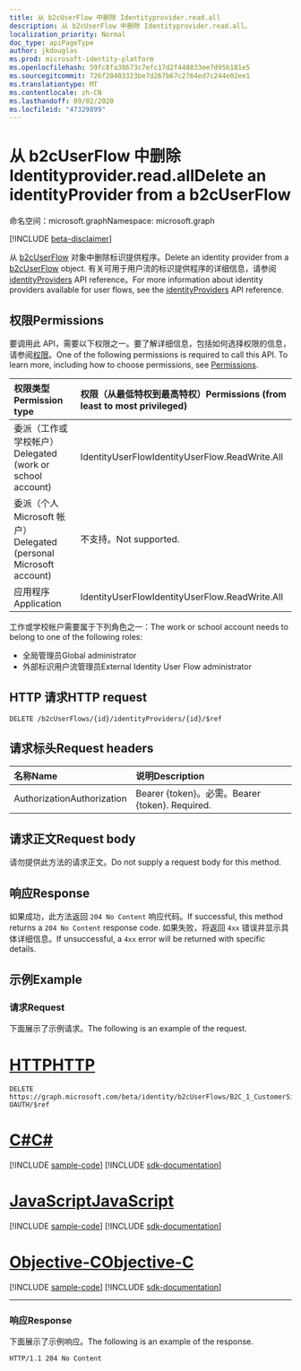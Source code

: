 ```yaml
---
title: 从 b2cUserFlow 中删除 Identityprovider.read.all
description: 从 b2cUserFlow 中删除 Identityprovider.read.all。
localization_priority: Normal
doc_type: apiPageType
author: jkdouglas
ms.prod: microsoft-identity-platform
ms.openlocfilehash: 59fc8fa38673c7efc17d2f448833ee7d95b181e5
ms.sourcegitcommit: 726f20403323be7d267b67c2764ed7c244e02ee1
ms.translationtype: MT
ms.contentlocale: zh-CN
ms.lasthandoff: 09/02/2020
ms.locfileid: "47329899"
---
```

# <a name="delete-an-identityprovider-from-a-b2cuserflow"></a><span data-ttu-id="4d207-103">从 b2cUserFlow 中删除 Identityprovider.read.all</span><span class="sxs-lookup"><span data-stu-id="4d207-103">Delete an identityProvider from a b2cUserFlow</span></span>

<span data-ttu-id="4d207-104">命名空间：microsoft.graph</span><span class="sxs-lookup"><span data-stu-id="4d207-104">Namespace: microsoft.graph</span></span>

[!INCLUDE [beta-disclaimer](../../includes/beta-disclaimer.md)]

<span data-ttu-id="4d207-105">从 [b2cUserFlow](../resources/b2cuserflows.md) 对象中删除标识提供程序。</span><span class="sxs-lookup"><span data-stu-id="4d207-105">Delete an identity provider from a [b2cUserFlow](../resources/b2cuserflows.md) object.</span></span> <span data-ttu-id="4d207-106">有关可用于用户流的标识提供程序的详细信息，请参阅 [identityProviders](../resources/identityprovider.md) API reference。</span><span class="sxs-lookup"><span data-stu-id="4d207-106">For more information about identity providers available for user flows, see the [identityProviders](../resources/identityprovider.md) API reference.</span></span>

## <a name="permissions"></a><span data-ttu-id="4d207-107">权限</span><span class="sxs-lookup"><span data-stu-id="4d207-107">Permissions</span></span>

<span data-ttu-id="4d207-p102">要调用此 API，需要以下权限之一。要了解详细信息，包括如何选择权限的信息，请参阅[权限](/graph/permissions-reference)。</span><span class="sxs-lookup"><span data-stu-id="4d207-p102">One of the following permissions is required to call this API. To learn more, including how to choose permissions, see [Permissions](/graph/permissions-reference).</span></span>

|<span data-ttu-id="4d207-110">权限类型</span><span class="sxs-lookup"><span data-stu-id="4d207-110">Permission type</span></span>      | <span data-ttu-id="4d207-111">权限（从最低特权到最高特权）</span><span class="sxs-lookup"><span data-stu-id="4d207-111">Permissions (from least to most privileged)</span></span>              |
|:--------------------|:---------------------------------------------------------|
|<span data-ttu-id="4d207-112">委派（工作或学校帐户）</span><span class="sxs-lookup"><span data-stu-id="4d207-112">Delegated (work or school account)</span></span>|<span data-ttu-id="4d207-113">IdentityUserFlow</span><span class="sxs-lookup"><span data-stu-id="4d207-113">IdentityUserFlow.ReadWrite.All</span></span>|
|<span data-ttu-id="4d207-114">委派（个人 Microsoft 帐户）</span><span class="sxs-lookup"><span data-stu-id="4d207-114">Delegated (personal Microsoft account)</span></span>| <span data-ttu-id="4d207-115">不支持。</span><span class="sxs-lookup"><span data-stu-id="4d207-115">Not supported.</span></span>|
|<span data-ttu-id="4d207-116">应用程序</span><span class="sxs-lookup"><span data-stu-id="4d207-116">Application</span></span>| <span data-ttu-id="4d207-117">IdentityUserFlow</span><span class="sxs-lookup"><span data-stu-id="4d207-117">IdentityUserFlow.ReadWrite.All</span></span>|

<span data-ttu-id="4d207-118">工作或学校帐户需要属于下列角色之一：</span><span class="sxs-lookup"><span data-stu-id="4d207-118">The work or school account needs to belong to one of the following roles:</span></span>

* <span data-ttu-id="4d207-119">全局管理员</span><span class="sxs-lookup"><span data-stu-id="4d207-119">Global administrator</span></span>
* <span data-ttu-id="4d207-120">外部标识用户流管理员</span><span class="sxs-lookup"><span data-stu-id="4d207-120">External Identity User Flow administrator</span></span>

## <a name="http-request"></a><span data-ttu-id="4d207-121">HTTP 请求</span><span class="sxs-lookup"><span data-stu-id="4d207-121">HTTP request</span></span>

<!-- { "blockType": "ignored" } -->

```http
DELETE /b2cUserFlows/{id}/identityProviders/{id}/$ref
```

## <a name="request-headers"></a><span data-ttu-id="4d207-122">请求标头</span><span class="sxs-lookup"><span data-stu-id="4d207-122">Request headers</span></span>

|<span data-ttu-id="4d207-123">名称</span><span class="sxs-lookup"><span data-stu-id="4d207-123">Name</span></span>|<span data-ttu-id="4d207-124">说明</span><span class="sxs-lookup"><span data-stu-id="4d207-124">Description</span></span>|
|:---------------|:----------|
|<span data-ttu-id="4d207-125">Authorization</span><span class="sxs-lookup"><span data-stu-id="4d207-125">Authorization</span></span>|<span data-ttu-id="4d207-p103">Bearer {token}。必需。</span><span class="sxs-lookup"><span data-stu-id="4d207-p103">Bearer {token}. Required.</span></span>|

## <a name="request-body"></a><span data-ttu-id="4d207-128">请求正文</span><span class="sxs-lookup"><span data-stu-id="4d207-128">Request body</span></span>

<span data-ttu-id="4d207-129">请勿提供此方法的请求正文。</span><span class="sxs-lookup"><span data-stu-id="4d207-129">Do not supply a request body for this method.</span></span>

## <a name="response"></a><span data-ttu-id="4d207-130">响应</span><span class="sxs-lookup"><span data-stu-id="4d207-130">Response</span></span>

<span data-ttu-id="4d207-131">如果成功，此方法返回 `204 No Content` 响应代码。</span><span class="sxs-lookup"><span data-stu-id="4d207-131">If successful, this method returns a `204 No Content` response code.</span></span> <span data-ttu-id="4d207-132">如果失败，将返回 `4xx` 错误并显示具体详细信息。</span><span class="sxs-lookup"><span data-stu-id="4d207-132">If unsuccessful, a `4xx` error will be returned with specific details.</span></span>

## <a name="example"></a><span data-ttu-id="4d207-133">示例</span><span class="sxs-lookup"><span data-stu-id="4d207-133">Example</span></span>

### <a name="request"></a><span data-ttu-id="4d207-134">请求</span><span class="sxs-lookup"><span data-stu-id="4d207-134">Request</span></span>

<span data-ttu-id="4d207-135">下面展示了示例请求。</span><span class="sxs-lookup"><span data-stu-id="4d207-135">The following is an example of the request.</span></span>


# <a name="http"></a>[<span data-ttu-id="4d207-136">HTTP</span><span class="sxs-lookup"><span data-stu-id="4d207-136">HTTP</span></span>](#tab/http)
<!-- {
  "blockType": "request",
  "name": "delete_b2xUserFlows_identityProviders"
}
-->

``` http
DELETE https://graph.microsoft.com/beta/identity/b2cUserFlows/B2C_1_CustomerSignUp/identityProviders/Facebook-OAUTH/$ref
```
# <a name="c"></a>[<span data-ttu-id="4d207-137">C#</span><span class="sxs-lookup"><span data-stu-id="4d207-137">C#</span></span>](#tab/csharp)
[!INCLUDE [sample-code](../includes/snippets/csharp/delete-b2xuserflows-identityproviders-csharp-snippets.md)]
[!INCLUDE [sdk-documentation](../includes/snippets/snippets-sdk-documentation-link.md)]

# <a name="javascript"></a>[<span data-ttu-id="4d207-138">JavaScript</span><span class="sxs-lookup"><span data-stu-id="4d207-138">JavaScript</span></span>](#tab/javascript)
[!INCLUDE [sample-code](../includes/snippets/javascript/delete-b2xuserflows-identityproviders-javascript-snippets.md)]
[!INCLUDE [sdk-documentation](../includes/snippets/snippets-sdk-documentation-link.md)]

# <a name="objective-c"></a>[<span data-ttu-id="4d207-139">Objective-C</span><span class="sxs-lookup"><span data-stu-id="4d207-139">Objective-C</span></span>](#tab/objc)
[!INCLUDE [sample-code](../includes/snippets/objc/delete-b2xuserflows-identityproviders-objc-snippets.md)]
[!INCLUDE [sdk-documentation](../includes/snippets/snippets-sdk-documentation-link.md)]

---


### <a name="response"></a><span data-ttu-id="4d207-140">响应</span><span class="sxs-lookup"><span data-stu-id="4d207-140">Response</span></span>

<span data-ttu-id="4d207-141">下面展示了示例响应。</span><span class="sxs-lookup"><span data-stu-id="4d207-141">The following is an example of the response.</span></span>

<!-- {
  "blockType": "response",
  "truncated": true
} -->

```http
HTTP/1.1 204 No Content
```
